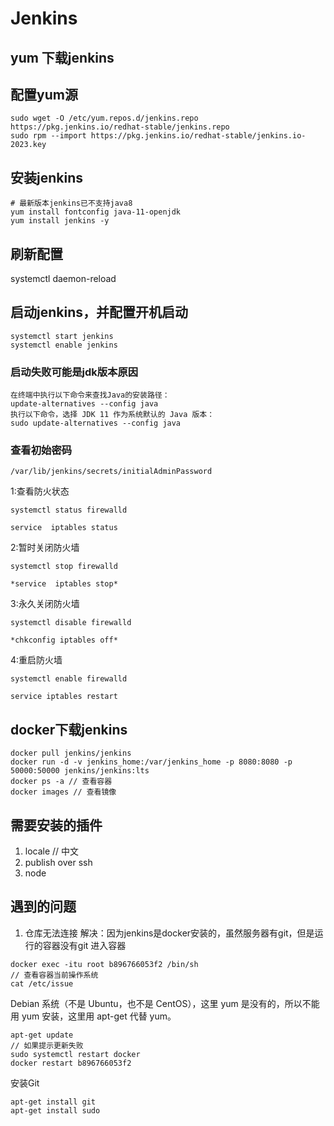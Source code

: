# Jenkins

## yum 下载jenkins

## 配置yum源

```
sudo wget -O /etc/yum.repos.d/jenkins.repo https://pkg.jenkins.io/redhat-stable/jenkins.repo
sudo rpm --import https://pkg.jenkins.io/redhat-stable/jenkins.io-2023.key
```
## 安装jenkins
```
# 最新版本jenkins已不支持java8
yum install fontconfig java-11-openjdk
yum install jenkins -y
```

## 刷新配置
systemctl daemon-reload

## 启动jenkins，并配置开机启动
```
systemctl start jenkins
systemctl enable jenkins
```
### 启动失败可能是jdk版本原因
```
在终端中执行以下命令来查找Java的安装路径：
update-alternatives --config java
执行以下命令，选择 JDK 11 作为系统默认的 Java 版本：
sudo update-alternatives --config java
```

### 查看初始密码 
```
/var/lib/jenkins/secrets/initialAdminPassword
```

1:查看防火状态
```
systemctl status firewalld

service  iptables status
```

2:暂时关闭防火墙
```
systemctl stop firewalld

*service  iptables stop*
```
3:永久关闭防火墙
```
systemctl disable firewalld

*chkconfig iptables off*
```
4:重启防火墙
```
systemctl enable firewalld

service iptables restart
```

## docker下载jenkins

```
docker pull jenkins/jenkins
docker run -d -v jenkins_home:/var/jenkins_home -p 8080:8080 -p 50000:50000 jenkins/jenkins:lts
docker ps -a // 查看容器
docker images // 查看镜像
```

## 需要安装的插件
1. locale // 中文
2. publish over ssh
3. node


## 遇到的问题
1. 仓库无法连接
解决：因为jenkins是docker安装的，虽然服务器有git，但是运行的容器没有git
进入容器
```
docker exec -itu root b896766053f2 /bin/sh
// 查看容器当前操作系统
cat /etc/issue
```
Debian 系统（不是 Ubuntu，也不是 CentOS），这里 yum 是没有的，所以不能用 yum 安装，这里用 apt-get 代替 yum。
```
apt-get update
// 如果提示更新失败
sudo systemctl restart docker
docker restart b896766053f2
```
安装Git
```
apt-get install git
apt-get install sudo
```